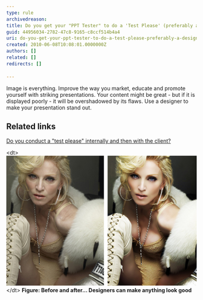 ```yaml
---
type: rule
archivedreason: 
title: Do you get your "PPT Tester" to do a 'Test Please' (preferably a designer)?
guid: 44956034-2782-47c8-9165-c8ccf514b4a4
uri: do-you-get-your-ppt-tester-to-do-a-test-please-preferably-a-designer
created: 2010-06-08T10:08:01.0000000Z
authors: []
related: []
redirects: []

---
```


Image is everything. Improve the way you market, educate and promote yourself with striking presentations. Your content might be great - but if it is displayed poorly - it will be overshadowed by its flaws. Use a designer to make your presentation stand out.   
<!--endintro-->

## Related links

[Do you conduct a "test please" internally and then with the client?](/_layouts/15/FIXUPREDIRECT.ASPX?WebId=3dfc0e07-e23a-4cbb-aac2-e778b71166a2&TermSetId=07da3ddf-0924-4cd2-a6d4-a4809ae20160&TermId=d66a9404-2ca9-4d19-ad6c-df1618b4fc28)
<dl>    &lt;dt&gt;<img class="ms-rteCustom-ImageArea" src="before_after.jpg" alt=""> &lt;/dt&gt;
     <strong>Figure: Before and after... Designers can make anything look good</strong> <dd></dd>
</dl>
